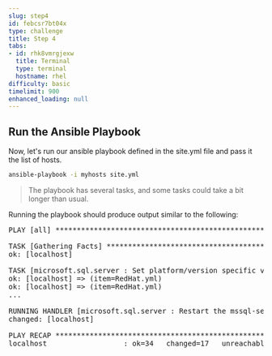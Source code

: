```yaml
---
slug: step4
id: febcsr7bt04x
type: challenge
title: Step 4
tabs:
- id: rhk8vmrgjexw
  title: Terminal
  type: terminal
  hostname: rhel
difficulty: basic
timelimit: 900
enhanced_loading: null
---
```

## Run the Ansible Playbook

Now, let's run our ansible playbook defined in the site.yml file and pass it the list of hosts.

```bash
ansible-playbook -i myhosts site.yml
```

> The playbook has several tasks, and some tasks could take a bit longer than usual.

Running the playbook should produce output similar to the following:

<pre class="file">
PLAY [all] ***************************************************************************************

TASK [Gathering Facts] ***************************************************************************
ok: [localhost]

TASK [microsoft.sql.server : Set platform/version specific variables] ****************************
ok: [localhost] => (item=RedHat.yml)
ok: [localhost] => (item=RedHat.yml)
...

RUNNING HANDLER [microsoft.sql.server : Restart the mssql-server service] ************************
changed: [localhost]

PLAY RECAP ***************************************************************************************
localhost                  : ok=34   changed=17   unreachable=0    failed=0    skipped=28   rescued=1    ignored=0
</pre>
